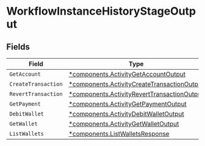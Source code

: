 # WorkflowInstanceHistoryStageOutput


## Fields

| Field                                                                                                     | Type                                                                                                      | Required                                                                                                  | Description                                                                                               |
| --------------------------------------------------------------------------------------------------------- | --------------------------------------------------------------------------------------------------------- | --------------------------------------------------------------------------------------------------------- | --------------------------------------------------------------------------------------------------------- |
| `GetAccount`                                                                                              | [*components.ActivityGetAccountOutput](../../models/components/activitygetaccountoutput.md)               | :heavy_minus_sign:                                                                                        | N/A                                                                                                       |
| `CreateTransaction`                                                                                       | [*components.ActivityCreateTransactionOutput](../../models/components/activitycreatetransactionoutput.md) | :heavy_minus_sign:                                                                                        | N/A                                                                                                       |
| `RevertTransaction`                                                                                       | [*components.ActivityRevertTransactionOutput](../../models/components/activityreverttransactionoutput.md) | :heavy_minus_sign:                                                                                        | N/A                                                                                                       |
| `GetPayment`                                                                                              | [*components.ActivityGetPaymentOutput](../../models/components/activitygetpaymentoutput.md)               | :heavy_minus_sign:                                                                                        | N/A                                                                                                       |
| `DebitWallet`                                                                                             | [*components.ActivityDebitWalletOutput](../../models/components/activitydebitwalletoutput.md)             | :heavy_minus_sign:                                                                                        | N/A                                                                                                       |
| `GetWallet`                                                                                               | [*components.ActivityGetWalletOutput](../../models/components/activitygetwalletoutput.md)                 | :heavy_minus_sign:                                                                                        | N/A                                                                                                       |
| `ListWallets`                                                                                             | [*components.ListWalletsResponse](../../models/components/listwalletsresponse.md)                         | :heavy_minus_sign:                                                                                        | N/A                                                                                                       |